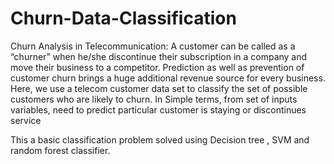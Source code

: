 # Churn-Data-Classification
Churn Analysis in Telecommunication:
A customer can be called as a “churner” when he/she discontinue their subscription in a
company and move their business to a competitor.
Prediction as well as prevention of customer churn brings a huge additional revenue
source for every business.
Here, we use a telecom customer data set to classify the set of possible customers who
are likely to churn.
In Simple terms, from set of inputs variables, need to predict particular customer is staying
or discontinues service

This a basic classification problem solved using Decision tree , SVM and random forest classifier.
